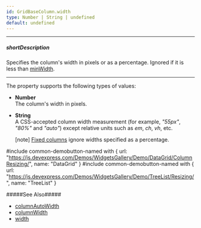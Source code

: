 ```yaml
---
id: GridBaseColumn.width
type: Number | String | undefined
default: undefined
---
```

---
##### shortDescription
Specifies the column's width in pixels or as a percentage. Ignored if it is less than [minWidth](/api-reference/_hidden/GridBaseColumn/minWidth.md '{basewidgetpath}/Configuration/columns/#minWidth').

---
The property supports the following types of values:

 - **Number**  
    The column's width in pixels.
 - **String**  
    A CSS-accepted column width measurement (for example, *"55px"*, *"80%"* and *"auto"*) except relative units such as *em*, *ch*, *vh*, etc.     
    
    [note] [Fixed columns](/concepts/05%20UI%20Components/DataGrid/15%20Columns/30%20Column%20Fixing.md '/Documentation/Guide/UI_Components/{WidgetName}/Columns/Column_Fixing/') ignore widths specified as a percentage.

#include common-demobutton-named with {
    url: "https://js.devexpress.com/Demos/WidgetsGallery/Demo/DataGrid/ColumnResizing/",
    name: "DataGrid"
}
#include common-demobutton-named with {
    url: "https://js.devexpress.com/Demos/WidgetsGallery/Demo/TreeList/Resizing/",
    name: "TreeList"
}

#####See Also#####
- [columnAutoWidth](/api-reference/10%20UI%20Components/GridBase/1%20Configuration/columnAutoWidth.md '{basewidgetpath}/Configuration/#columnAutoWidth')
- [columnWidth](/api-reference/10%20UI%20Components/GridBase/1%20Configuration/columnWidth.md '{basewidgetpath}/Configuration/#columnWidth')
- [width](/api-reference/10%20UI%20Components/DOMComponent/1%20Configuration/width.md '{basewidgetpath}/Configuration/#width')